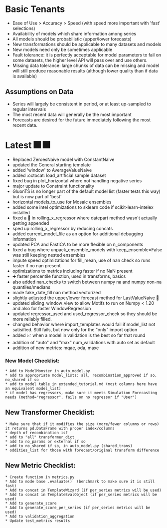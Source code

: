 # Basic Tenants
* Ease of Use > Accuracy > Speed (with speed more important with 'fast' selections)
* Availability of models which share information among series
* All models should be probabilistic (upper/lower forecasts)
* New transformations should be applicable to many datasets and models
* New models need only be sometimes applicable
* Fault tolerance: it is perfectly acceptable for model parameters to fail on some datasets, the higher level API will pass over and use others.
* Missing data tolerance: large chunks of data can be missing and model will still produce reasonable results (although lower quality than if data is available)

## Assumptions on Data
* Series will largely be consistent in period, or at least up-sampled to regular intervals
* The most recent data will generally be the most important
* Forecasts are desired for the future immediately following the most recent data.

# Latest :fireworks: :fireworks:
* Replaced ZeroesNaive model with ConstantNaive
* updated the General starting template
* added 'window' to AverageValueNaive
* added :octocat: load_artificial sample dataset
* fixed bug in plot_horizontal where not handling negative series
* major update to Constraint functionality
* GluonTS is no longer part of the default model list (faster tests this way) but is now part of 'best'
* horizontal models_to_use for Mosaic ensembles
* added some intel optimizations to sklearn code if scikit-learn-intelex installed
* fixed a :bug: in rolling_x_regressor where datepart method wasn't actually getting appended
* sped up rolling_x_regressor by reducing concats
* added current_model_file as an option for additional debugging information
* updated PCA and FastICA to be more flexible on n_components
* fixed a bug where unpack_ensemble_models with keep_ensemble=False was still keeping nested ensembles
* impute speed optimizations for fill_mean, use of nan check so runs faster if no nan present
* optimizations to metrics including faster if no NaN present
* :heavy_plus_sign: faster percentile function, used in transforms, basics
* also added nan_checks to switch between numpy na and numpy non-na quantiles/medians
* made fake_date_fill nan method vectorized
* slightly adjusted the upper/lower forecast method for LastValueNaive :crystal_ball:
* updated sliding_window_view to allow Motifs to run on Numpy < 1.20 and also for faster WindowRegression
* updated regressor_used and used_regressor_check so they should be more reliably filled.
* changed behavior where import_templates would fail if model_list not satisified. Still fails, but now only for the "only" import option
* added :chart_with_upwards_trend: when a model in validation is the best so far that round
* addition of "auto" and "max" num_validations with auto set as default
* addition of new metrics: mqae, oda, maxe

### New Model Checklist:
	* Add to ModelMonster in auto_model.py
	* add to appropriate model_lists: all, recombination_approved if so, no_shared if so
	* add to model table in extended_tutorial.md (most columns here have an equivalent model_list)
	* if model has regressors, make sure it meets Simulation Forecasting needs (method="regressor", fails on no regressor if "User")

## New Transformer Checklist:
	* Make sure that if it modifies the size (more/fewer columns or rows) it returns pd.DataFrame with proper index/columns
	* depth of recombination is?
	* add to "all" transformer_dict
	* add to no_params or external if so
	* add to no_shared if so, in auto_model.py (shared_trans)
	* oddities_list for those with forecast/original transform difference

## New Metric Checklist:
	* Create function in metrics.py
	* Add to mode base .evaluate()  (benchmark to make sure it is still fast)
	* Add to concat in TemplateWizard (if per_series metrics will be used)
	* Add to concat in TemplateEvalObject (if per_series metrics will be used)
	* Add to generate_score
	* Add to generate_score_per_series (if per_series metrics will be used)
	* Add to validation_aggregation
	* Update test_metrics results
